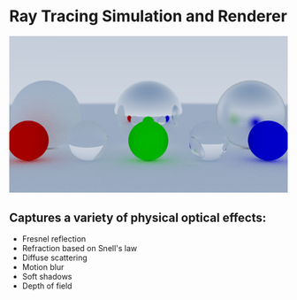 # Ray Tracing Simulation and Renderer

![Preview image](https://github.com/schulze-paul/ray-tracer/blob/main/images/image_800_steady.png?raw=true)

## Captures a variety of physical optical effects:

- Fresnel reflection
- Refraction based on Snell's law
- Diffuse scattering
- Motion blur
- Soft shadows
- Depth of field
